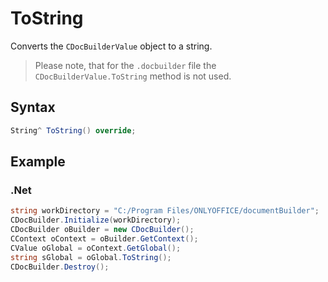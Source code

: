 # ToString

Converts the `CDocBuilderValue` object to a string.

> Please note, that for the `.docbuilder` file the `CDocBuilderValue.ToString` method is not used.

## Syntax

```cs
String^ ToString() override;
```

## Example

### .Net

```cs
string workDirectory = "C:/Program Files/ONLYOFFICE/documentBuilder";
CDocBuilder.Initialize(workDirectory);
CDocBuilder oBuilder = new CDocBuilder();
CContext oContext = oBuilder.GetContext();
CValue oGlobal = oContext.GetGlobal();
string sGlobal = oGlobal.ToString();
CDocBuilder.Destroy();
```
